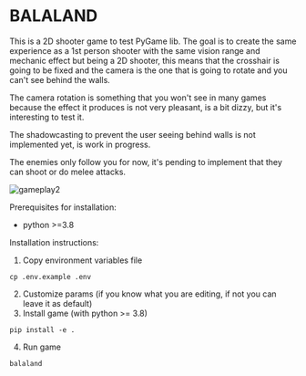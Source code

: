# BALALAND

This is a 2D shooter game to test PyGame lib. The goal is to create the same experience as a 1st person shooter with the same vision range and mechanic effect but being a 2D shooter, this means that the crosshair is going to be fixed and the camera is the one that is going to rotate and you can't see behind the walls.

The camera rotation is something that you won't see in many games because the effect it produces is not very pleasant, is a bit dizzy, but it's interesting to test it.

The shadowcasting to prevent the user seeing behind walls is not implemented yet, is work in progress.

The enemies only follow you for now, it's pending to implement that they can shoot or do melee attacks.

![gameplay2](https://github.com/oalfonso-o/balaland/assets/9935204/7b307acf-4ee7-435a-8f41-56c8b252324b)


Prerequisites for installation:

- python >=3.8

Installation instructions:

1. Copy environment variables file
```
cp .env.example .env
```
2. Customize params (if you know what you are editing, if not you can leave it as default)
3. Install game (with python >= 3.8)
```
pip install -e .
```
4. Run game
```
balaland
```

